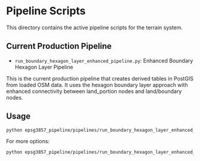 # Pipeline Scripts

This directory contains the active pipeline scripts for the terrain system.

## Current Production Pipeline

- `run_boundary_hexagon_layer_enhanced_pipeline.py`: Enhanced Boundary Hexagon Layer Pipeline

This is the current production pipeline that creates derived tables in PostGIS from loaded OSM data. It uses the hexagon boundary layer approach with enhanced connectivity between land_portion nodes and land/boundary nodes.

## Usage

```bash
python epsg3857_pipeline/pipelines/run_boundary_hexagon_layer_enhanced_pipeline.py
```

For more options:

```bash
python epsg3857_pipeline/pipelines/run_boundary_hexagon_layer_enhanced_pipeline.py --help